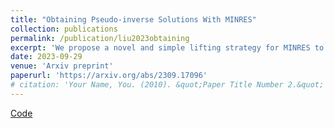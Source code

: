 ```yaml
---
title: "Obtaining Pseudo-inverse Solutions With MINRES"
collection: publications
permalink: /publication/liu2023obtaining
excerpt: 'We propose a novel and simple lifting strategy for MINRES to obtain the pseudo-inverse solution for inconsistent symmetric systems.'
date: 2023-09-29
venue: 'Arxiv preprint'
paperurl: 'https://arxiv.org/abs/2309.17096'
# citation: 'Your Name, You. (2010). &quot;Paper Title Number 2.&quot; <i>Journal 1</i>. 1(2).'
---
```

[Code](https://github.com/yangliu-op/Image-Debluring)
